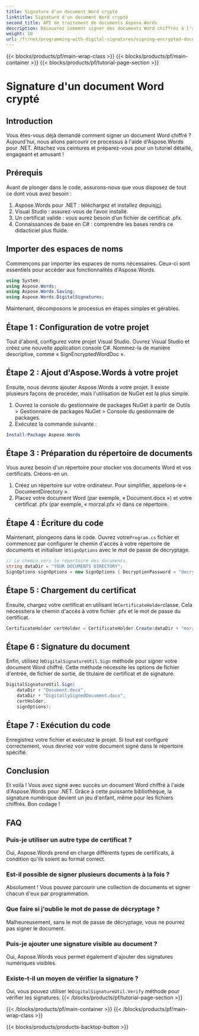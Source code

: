 ```yaml
---
title: Signature d'un document Word crypté
linktitle: Signature d'un document Word crypté
second_title: API de traitement de documents Aspose.Words
description: Découvrez comment signer des documents Word chiffrés à l'aide d'Aspose.Words pour .NET grâce à ce guide détaillé, étape par étape. Idéal pour les développeurs.
weight: 10
url: /fr/net/programming-with-digital-signatures/signing-encrypted-document/
---
```


{{< blocks/products/pf/main-wrap-class >}}
{{< blocks/products/pf/main-container >}}
{{< blocks/products/pf/tutorial-page-section >}}

# Signature d'un document Word crypté

## Introduction

Vous êtes-vous déjà demandé comment signer un document Word chiffré ? Aujourd'hui, nous allons parcourir ce processus à l'aide d'Aspose.Words pour .NET. Attachez vos ceintures et préparez-vous pour un tutoriel détaillé, engageant et amusant !

## Prérequis

Avant de plonger dans le code, assurons-nous que vous disposez de tout ce dont vous avez besoin :

1.  Aspose.Words pour .NET : téléchargez et installez depuis[ici](https://releases.aspose.com/words/net/).
2. Visual Studio : assurez-vous de l’avoir installé.
3. Un certificat valide : vous aurez besoin d’un fichier de certificat .pfx.
4. Connaissances de base en C# : comprendre les bases rendra ce didacticiel plus fluide.

## Importer des espaces de noms

Commençons par importer les espaces de noms nécessaires. Ceux-ci sont essentiels pour accéder aux fonctionnalités d'Aspose.Words.

```csharp
using System;
using Aspose.Words;
using Aspose.Words.Saving;
using Aspose.Words.DigitalSignatures;
```

Maintenant, décomposons le processus en étapes simples et gérables.

## Étape 1 : Configuration de votre projet

Tout d'abord, configurez votre projet Visual Studio. Ouvrez Visual Studio et créez une nouvelle application console C#. Nommez-la de manière descriptive, comme « SignEncryptedWordDoc ».

## Étape 2 : Ajout d'Aspose.Words à votre projet

Ensuite, nous devons ajouter Aspose.Words à votre projet. Il existe plusieurs façons de procéder, mais l'utilisation de NuGet est la plus simple. 

1. Ouvrez la console du gestionnaire de packages NuGet à partir de Outils > Gestionnaire de packages NuGet > Console du gestionnaire de packages.
2. Exécutez la commande suivante :

```powershell
Install-Package Aspose.Words
```

## Étape 3 : Préparation du répertoire de documents

Vous aurez besoin d'un répertoire pour stocker vos documents Word et vos certificats. Créons-en un.

1. Créez un répertoire sur votre ordinateur. Pour simplifier, appelons-le « DocumentDirectory ».
2. Placez votre document Word (par exemple, « Document.docx ») et votre certificat .pfx (par exemple, « morzal.pfx ») dans ce répertoire.

## Étape 4 : Écriture du code

 Maintenant, plongeons dans le code. Ouvrez votre`Program.cs` fichier et commencez par configurer le chemin d'accès à votre répertoire de documents et initialiser le`SignOptions` avec le mot de passe de décryptage.

```csharp
// Le chemin vers le répertoire des documents.
string dataDir = "YOUR DOCUMENTS DIRECTORY";
SignOptions signOptions = new SignOptions { DecryptionPassword = "decryptionPassword" };
```

## Étape 5 : Chargement du certificat

 Ensuite, chargez votre certificat en utilisant le`CertificateHolder`classe. Cela nécessitera le chemin d'accès à votre fichier .pfx et le mot de passe du certificat.

```csharp
CertificateHolder certHolder = CertificateHolder.Create(dataDir + "morzal.pfx", "aw");
```

## Étape 6 : Signature du document

 Enfin, utilisez le`DigitalSignatureUtil.Sign` méthode pour signer votre document Word chiffré. Cette méthode nécessite les options de fichier d'entrée, de fichier de sortie, de titulaire de certificat et de signature.

```csharp
DigitalSignatureUtil.Sign(
    dataDir + "Document.docx",
    dataDir + "DigitallySignedDocument.docx",
    certHolder,
    signOptions);
```

## Étape 7 : Exécution du code

Enregistrez votre fichier et exécutez le projet. Si tout est configuré correctement, vous devriez voir votre document signé dans le répertoire spécifié.

## Conclusion

Et voilà ! Vous avez signé avec succès un document Word chiffré à l'aide d'Aspose.Words pour .NET. Grâce à cette puissante bibliothèque, la signature numérique devient un jeu d'enfant, même pour les fichiers chiffrés. Bon codage !

## FAQ

### Puis-je utiliser un autre type de certificat ?
Oui, Aspose.Words prend en charge différents types de certificats, à condition qu'ils soient au format correct.

### Est-il possible de signer plusieurs documents à la fois ?
Absolument ! Vous pouvez parcourir une collection de documents et signer chacun d'eux par programmation.

### Que faire si j'oublie le mot de passe de décryptage ?
Malheureusement, sans le mot de passe de décryptage, vous ne pourrez pas signer le document.

### Puis-je ajouter une signature visible au document ?
Oui, Aspose.Words vous permet également d'ajouter des signatures numériques visibles.

### Existe-t-il un moyen de vérifier la signature ?
 Oui, vous pouvez utiliser le`DigitalSignatureUtil.Verify` méthode pour vérifier les signatures.
{{< /blocks/products/pf/tutorial-page-section >}}

{{< /blocks/products/pf/main-container >}}
{{< /blocks/products/pf/main-wrap-class >}}

{{< blocks/products/products-backtop-button >}}
